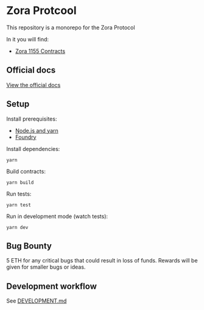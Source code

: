 # Zora Protcool

This repository is a monorepo for the Zora Protocol

In it you will find:

- [Zora 1155 Contracts](./packages/1155-contracts)

## Official docs

[View the official docs](https://docs.zora.co/docs/smart-contracts/creator-tools/intro)

## Setup

Install prerequisites:

* [Node.js and yarn](https://classic.yarnpkg.com/lang/en/docs/install/#mac-stable)
* [Foundry](https://book.getfoundry.sh/getting-started/installation)

Install dependencies:

    yarn

Build contracts:

    yarn build

Run tests:

    yarn test

Run in development mode (watch tests):

    yarn dev

## Bug Bounty

5 ETH for any critical bugs that could result in loss of funds. Rewards will be given for smaller bugs or ideas.

## Development workflow

See [DEVELOPMENT.md](./DEVELOPMENT.md)